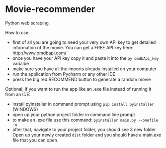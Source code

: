 # Movie-recommender
Python web scraping

How to use:
  - first of all you are going to need your very own API key to get detailed information of the movie. You can get a FREE API key here: http://www.omdbapi.com/
  - once you have your API key copy it and paste it into the ```py omdbApi_key``` varialbe
  - make sure you have all the imports already installed on your computer
  - run the application from Pycharm or any other IDE
  - press the big red RECOMMEND button to generate a random movie
    
Optional, if you want to run the app like an .exe file instead of running it from an IDE:
  - install pyinstaller in command prompt using ```pip install pyinstaller``` (WINDOWS)
  - open up your python project folder in command line prompt
  - to make an .exe file use this command: ```pyinstaller main.py --onefile -w```
  - after that, navigate to your project folder, you should see 3 new folder. Open up your newly created ```dist``` folder and you should have a main.exe file that you can open.
